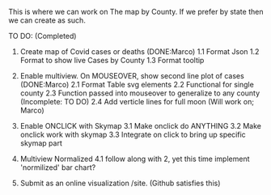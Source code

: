 This is where we can work on The map by County. If we prefer by state then we can create as such.

TO DO:
(Completed)
1. Create map of Covid cases or deaths (DONE:Marco)
1.1 Format Json
1.2 Format to show live Cases by County
1.3 Format tooltip
2. Enable multiview. On MOUSEOVER, show second line plot of cases (DONE:Marco)
2.1 Format Table svg elements
2.2 Functional for single county
2.3 Function passed into mouseover to generalize to any county 
(Incomplete: TO DO)
2.4 Add verticle lines for full moon (Will work on; Marco)
3. Enable ONCLICK with Skymap
3.1 Make onclick do ANYTHING
3.2 Make onclick work with skymap
3.3 Integrate on click to bring up specific skymap part
4. Multiview Normalized
4.1 follow along with 2, yet this time implement 'normilized' bar chart?

5. Submit as an online visualization /site. (Github satisfies this)


